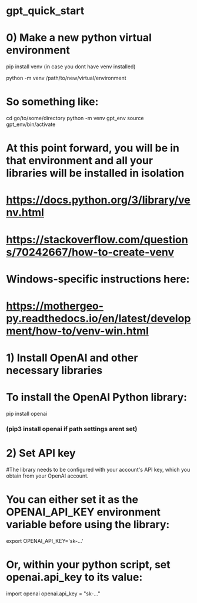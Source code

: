 # gpt_quick_start


# 0) Make a new python virtual environment

pip install venv (in case you dont have venv installed)

python -m venv /path/to/new/virtual/environment

# So something like:
cd go/to/some/directory
python -m venv gpt_env
source gpt_env/bin/activate

# At this point forward, you will be in that environment and all your libraries will be installed in isolation

# https://docs.python.org/3/library/venv.html

# https://stackoverflow.com/questions/70242667/how-to-create-venv

# Windows-specific instructions here:
# https://mothergeo-py.readthedocs.io/en/latest/development/how-to/venv-win.html



# 1) Install OpenAI and other necessary libraries

# To install the OpenAI Python library:

pip install openai
### (pip3 install openai if path settings arent set)


# 2) Set API key
#The library needs to be configured with your account's API key, which you obtain from your OpenAI account.

# You can either set it as the OPENAI_API_KEY environment variable before using the library:

export OPENAI_API_KEY='sk-...'

# Or, within your python script, set openai.api_key to its value:

import openai
openai.api_key = "sk-..."

